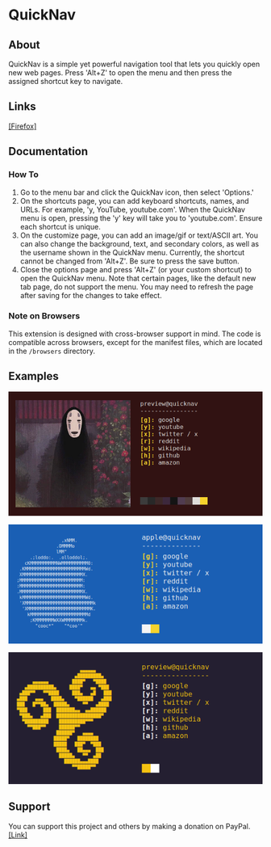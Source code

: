 # QuickNav 

## About

QuickNav is a simple yet powerful navigation tool that lets you quickly open new web pages. Press 'Alt+Z' to open the menu and then press the assigned shortcut key to navigate.

## Links

[[Firefox]](https://addons.mozilla.org/en-CA/firefox/addon/quicknav/)

## Documentation

### How To

1. Go to the menu bar and click the QuickNav icon, then select 'Options.'
2. On the shortcuts page, you can add keyboard shortcuts, names, and URLs. For example, 'y, YouTube, youtube.com'. When the QuickNav menu is open, pressing the 'y' key will take you to 'youtube.com'. Ensure each shortcut is unique.
3. On the customize page, you can add an image/gif or text/ASCII art. You can also change the background, text, and secondary colors, as well as the username shown in the QuickNav menu. Currently, the shortcut cannot be changed from 'Alt+Z'. Be sure to press the save button.
4. Close the options page and press 'Alt+Z' (or your custom shortcut) to open the QuickNav menu. Note that certain pages, like the default new tab page, do not support the menu. You may need to refresh the page after saving for the changes to take effect.

### Note on Browsers

This extension is designed with cross-browser support in mind. The code is compatible across browsers, except for the manifest files, which are located in the `/browsers` directory.

## Examples

![preview1](./assets/quicknavPreview1.png)


![preview2](./assets/quicknavPreview2.png)


![preview3](./assets/quicknavPreview3.png)

## Support

You can support this project and others by making a donation on PayPal. [[Link]](https://paypal.me/opkarghadu)
